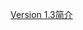 
[Version 1.3简介](https://weavey.github.io/2016/09/07/%E7%9B%B4%E6%8E%A5%E6%8B%BF%E5%8E%BB%E7%94%A8%E4%B9%8BDialog/)





